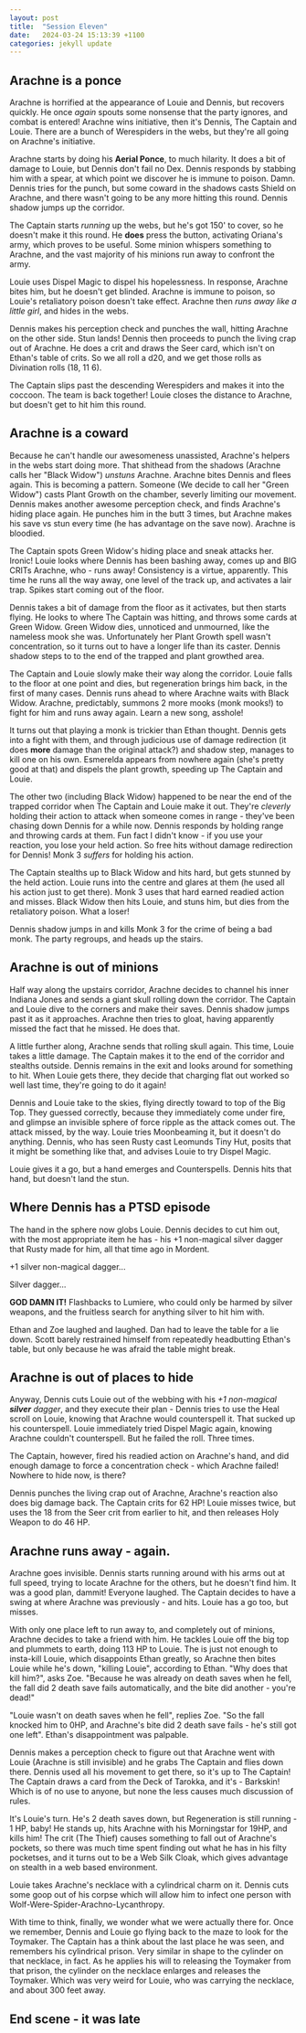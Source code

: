 ```yaml
---
layout: post
title:  "Session Eleven"
date:   2024-03-24 15:13:39 +1100
categories: jekyll update
---
```

## Arachne is a ponce

Arachne is horrified at the appearance of Louie and Dennis, but recovers quickly.  He once _again_ spouts some nonsense that the party ignores, and combat is entered!  Arachne wins initiative, then it's Dennis, The Captain and Louie.  There are a bunch of Werespiders in the webs, but they're all going on Arachne's initiative.

Arachne starts by doing his **Aerial Ponce**, to much hilarity.  It does a bit of damage to Louie, but Dennis don't fail no Dex.  Dennis responds by stabbing him with a spear, at which point we discover he is immune to poison.  Damn.  Dennis tries for the punch, but some coward in the shadows casts Shield on Arachne, and there wasn't going to be any more hitting this round.  Dennis shadow jumps up the corridor.

The Captain starts _running_ up the webs, but he's got 150' to cover, so he doesn't make it this round.  He **does** press the button, activating Oriana's army, which proves to be useful.  Some minion whispers something to Arachne, and the vast majority of his minions run away to confront the army.

Louie uses Dispel Magic to dispel his hopelessness.  In response, Arachne bites him, but he doesn't get blinded.  Arachne is immune to poison, so Louie's retaliatory poison doesn't take effect.  Arachne then _runs away like a little girl_, and hides in the webs.

Dennis makes his perception check and punches the wall, hitting Arachne on the other side.  Stun lands!  Dennis then proceeds to punch the living crap out of Arachne.  He does a crit and draws the Seer card, which isn't on Ethan's table of crits.  So we all roll a d20, and we get those rolls as Divination rolls (18, 11 6).

The Captain slips past the descending Werespiders and makes it into the coccoon.  The team is back together!  Louie closes the distance to Arachne, but doesn't get to hit him this round.

## Arachne is a coward

Because he can't handle our awesomeness unassisted, Arachne's helpers in the webs start doing more. That shithead from the shadows (Arachne calls her "Black Widow") _unstuns_ Arachne.  Arachne bites Dennis and flees again.  This is becoming a pattern.  Someone (We decide to call her "Green Widow") casts Plant Growth on the chamber, severly limiting our movement.  Dennis makes another awesome perception check, and finds Arachne's hiding place again.  He punches him in the butt 3 times, but Arachne makes his save vs stun every time (he has advantage on the save now).  Arachne is bloodied.

The Captain spots Green Widow's hiding place and sneak attacks her.  Ironic! Louie looks where Dennis has been bashing away, comes up and BIG CRITs Arachne, who - runs away!  Consistency is a virtue, apparently.  This time he runs all the way away, one level of the track up, and activates a lair trap.  Spikes start coming out of the floor.

Dennis takes a bit of damage from the floor as it activates, but then starts flying.  He looks to where The Captain was hitting, and throws some cards at Green Widow.  Green Widow dies, unnoticed and unmourned, like the nameless mook she was.  Unfortunately her Plant Growth spell wasn't concentration, so it turns out to have a longer life than its caster. Dennis shadow steps to to the end of the trapped and plant growthed area.

The Captain and Louie slowly make their way along the corridor.  Louie falls to the floor at one point and dies, but regeneration brings him back, in the first of many cases. Dennis runs ahead to where Arachne waits with Black Widow.  Arachne, predictably, summons 2 more mooks (monk mooks!) to fight for him and runs away again.  Learn a new song, asshole!

It turns out that playing a monk is trickier than Ethan thought.  Dennis gets into a fight with them, and through judicious use of damage redirection (it does **more** damage than the original attack?) and shadow step, manages to kill one on his own.  Esmerelda appears from nowhere again (she's pretty good at that) and dispels the plant growth, speeding up The Captain and Louie.

The other two (including Black Widow) happened to be near the end of the trapped corridor when The Captain and Louie make it out.  They're _cleverly_ holding their action to attack when someone comes in range - they've been chasing down Dennis for a while now.  Dennis responds by holding range and throwing cards at them.  Fun fact I didn't know - if you use your reaction, you lose your held action.  So free hits without damage redirection for Dennis!  Monk 3 _suffers_ for holding his action.

The Captain stealths up to Black Widow and hits hard, but gets stunned by the held action.  Louie runs into the centre and glares at them (he used all his action just to get there).  Monk 3 uses that hard earned readied action and misses.  Black Widow then hits Louie, and stuns him, but dies from the retaliatory poison.  What a loser!

Dennis shadow jumps in and kills Monk 3 for the crime of being a bad monk.  The party regroups, and heads up the stairs.

## Arachne is out of minions

Half way along the upstairs corridor, Arachne decides to channel his inner Indiana Jones and sends a giant skull rolling down the corridor.  The Captain and Louie dive to the corners and make their saves.  Dennis shadow jumps past it as it approaches.  Arachne then tries to gloat, having apparently missed the fact that he missed.  He does that.

A little further along, Arachne sends that rolling skull again.  This time, Louie takes a little damage.  The Captain makes it to the end of the corridor and stealths outside.  Dennis remains in the exit and looks around for something to hit.  When Louie gets there, they decide that charging flat out worked so well last time, they're going to do it again!

Dennis and Louie take to the skies, flying directly toward to top of the Big Top.  They guessed correctly, because they immediately come under fire, and glimpse an invisible sphere of force ripple as the attack comes out.  The attack missed, by the way.  Louie tries Moonbeaming it, but it doesn't do anything.  Dennis, who has seen Rusty cast Leomunds Tiny Hut, posits that it might be something like that, and advises Louie to try Dispel Magic.

Louie gives it a go, but a hand emerges and Counterspells.  Dennis hits that hand, but doesn't land the stun.

## Where Dennis has a PTSD episode

The hand in the sphere now globs Louie.  Dennis decides to cut him out, with the most appropriate item he has - his +1 non-magical silver dagger that Rusty made for him, all that time ago in Mordent.

+1 silver non-magical dagger...

Silver dagger...

**GOD DAMN IT!**  Flashbacks to Lumiere, who could only be harmed by silver weapons, and the fruitless search for anything silver to hit him with.

Ethan and Zoe laughed and laughed. Dan had to leave the table for a lie down. Scott barely restrained himself from repeatedly headbutting Ethan's table, but only because he was afraid the table might break.

## Arachne is out of places to hide

Anyway, Dennis cuts Louie out of the webbing with his _+1 non-magical **silver** dagger_, and they execute their plan - Dennis tries to use the Heal scroll on Louie, knowing that Arachne would counterspell it.  That sucked up his counterspell. Louie immediately tried Dispel Magic again, knowing Arachne couldn't counterspell.  But he failed the roll.  Three times.

The Captain, however, fired his readied action on Arachne's hand, and did enough damage to force a concentration check - which Arachne failed!  Nowhere to hide now, is there?

Dennis punches the living crap out of Arachne, Arachne's reaction also does big damage back.  The Captain crits for 62 HP!  Louie misses twice, but uses the 18 from the Seer crit from earlier to hit, and then releases Holy Weapon to do 46 HP.

## Arachne runs away - again.

Arachne goes invisible.  Dennis starts running around with his arms out at full speed, trying to locate Arachne for the others, but he doesn't find him. It was a good plan, dammit!  Everyone laughed. The Captain decides to have a swing at where Arachne was previously - and hits.  Louie has a go too, but misses.

With only one place left to run away to, and completely out of minions, Arachne decides to take a friend with him.  He tackles Louie off the big top and plummets to earth, doing 113 HP to Louie.  The is just not enough to insta-kill Louie, which disappoints Ethan greatly, so Arachne then bites Louie while he's down, "killing Louie", according to Ethan.  "Why does that kill him?", asks Zoe.  "Because he was already on death saves when he fell, the fall did 2 death save fails automatically, and the bite did another - you're dead!"

"Louie wasn't on death saves when he fell", replies Zoe.  "So the fall knocked him to 0HP, and Arachne's bite did 2 death save fails - he's still got one left".  Ethan's disappointment was palpable.

Dennis makes a perception check to figure out that Arachne went with Louie (Arachne is still invisible) and he grabs The Captain and flies down there.  Dennis used all his movement to get there, so it's up to The Captain!  The Captain draws a card from the Deck of Tarokka, and it's - Barkskin!  Which is of no use to anyone, but none the less causes much discussion of rules.

It's Louie's turn.  He's 2 death saves down, but Regeneration is still running - 1 HP, baby!  He stands up, hits Arachne with his Morningstar for 19HP, and kills him!  The crit (The Thief) causes something to fall out of Arachne's pockets, so there was much time spent finding out what he has in his filty pocketses, and it turns out to be a Web Silk Cloak, which gives advantage on stealth in a web based environment.

Louie takes Arachne's necklace with a cylindrical charm on it. Dennis cuts some goop out of his corpse which will allow him to infect one person with Wolf-Were-Spider-Arachno-Lycanthropy.

With time to think, finally, we wonder what we were actually there for.  Once we remember, Dennis and Louie go flying back to the maze to look for the Toymaker.  The Captain has a think about the last place he was seen, and remembers his cylindrical prison.  Very similar in shape to the cylinder on that necklace, in fact.  As he applies his will to releasing the Toymaker from that prison, the cylinder on the necklace enlarges and releases the Toymaker.  Which was very weird for Louie, who was carrying the necklace, and about 300 feet away.

## End scene - it was late

